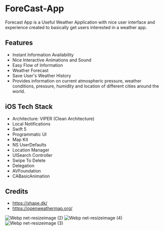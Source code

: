 # ForeCast-App
Forecast App is a Useful Weather Application with nice user interface and experience created to basically get users interested in a weather app.

## Features 
* Instant Information Availability
* Nice Interactive Animations and Sound
* Easy Flow of Information
* Weather Forecast
* Save User's Weather History
* Provides information on current atmospheric pressure, weather conditions, pressure, humidity and location of different cities around the world.

## iOS Tech Stack
* Architecture: VIPER (Clean Architecture)
* Local Notifications
* Swift 5
* Programmatic UI
* Map Kit
* NS UserDefaults
* Location Manager
* UISearch Controller
* Swipe To Delete
* Delegation
* AVFoundation
* CABasicAnimation

## Credits
* https://shape.dk/
* https://openweathermap.org/



![Webp net-resizeimage (2)](https://user-images.githubusercontent.com/25069943/132486983-86a68b2b-5a5a-4669-a21d-84c1e4513dd5.png)
![Webp net-resizeimage (4)](https://user-images.githubusercontent.com/25069943/132487352-0f36a4ca-0041-45e1-b0f2-bd44fb75ae00.png)
![Webp net-resizeimage (3)](https://user-images.githubusercontent.com/25069943/132487199-4244896b-14b7-41eb-b278-182838b77482.png)



